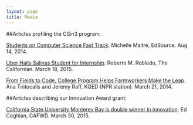 ```yaml
---
layout: page
title: Media
---
```


##Articles profiling the CSin3 program:  

[Students on Computer Science Fast Track](http://edsource.org/2014/fast-track-to-a-career-in-computer-science/66294#.U_zTJoUoyu6). Michelle Maitre, EdSource. Aug 14, 2014.

[Uber Hails Salinas Student for Internship](http://www.thecalifornian.com/story/news/education/2015/03/18/uber-hails-salinas-student-internship/24994539/). Roberto M. Robledo, The Californian. March 18, 2015.

[From Fields to Code, College Program Helps Farmworkers Make the Leap](http://ww2.kqed.org/news/2014/03/20/from-fields-to-computer-science/). Ana Tintocalis and Jeremy Raff, KQED (NPR station). March 21, 2014.

##Articles describing our Innovation Award grant:

[California State University Monterey Bay is double winner in innovation](http://www.cafwd.org/reporting/entry/california-state-university-monterey-bay-is-double-winner-in-innovation). Ed Coghlan, CAFWD. March 30, 2015.


